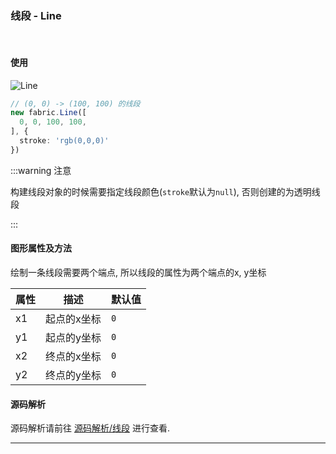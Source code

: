### 线段 - Line
<br/>

#### 使用

<Image src="https://s2.loli.net/2022/11/30/1R473TblgaAhyeZ.png" title="Line" />

```typescript
// (0, 0) -> (100, 100) 的线段
new fabric.Line([
  0, 0, 100, 100,
], {
  stroke: 'rgb(0,0,0)'
})
```

:::warning 注意

构建线段对象的时候需要指定线段颜色(`stroke`默认为`null`), 否则创建的为透明线段

:::

#### 图形属性及方法

绘制一条线段需要两个端点, 所以线段的属性为两个端点的x, y坐标

| 属性  | 描述     | 默认值 |
|-----|--------|-----|
| x1  | 起点的x坐标 | `0` |
| y1  | 起点的y坐标 | `0` |
| x2  | 终点的x坐标 | `0` |
| y2  | 终点的y坐标 | `0` |

#### 源码解析

源码解析请前往 [源码解析/线段](/fabric/source/line.md) 进行查看.

---
